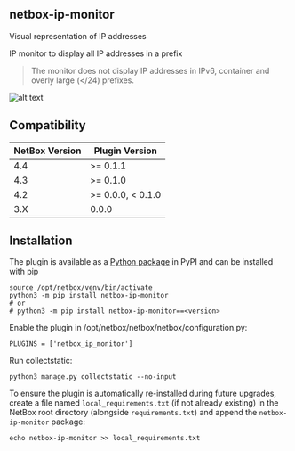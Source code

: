 ## netbox-ip-monitor

Visual representation of IP addresses

IP monitor to display all IP addresses in a prefix

> The monitor does not display IP addresses in IPv6, container and overly large (</24) prefixes.

![alt text](docs/images/ip_monitor.png "IP Monitor")

## Compatibility

| NetBox Version| Plugin Version|
|---------------|---------------|
| 4.4           | >= 0.1.1      |
| 4.3           | >= 0.1.0      |
| 4.2           | >= 0.0.0, < 0.1.0      |
| 3.X           | 0.0.0         |


## Installation

The plugin is available as a [Python package](https://pypi.org/project/netbox-ip-monitor/) in PyPI and can be installed with pip
```
source /opt/netbox/venv/bin/activate
python3 -m pip install netbox-ip-monitor
# or
# python3 -m pip install netbox-ip-monitor==<version>
```

Enable the plugin in /opt/netbox/netbox/netbox/configuration.py:
```
PLUGINS = ['netbox_ip_monitor']
```

Run collectstatic:
```
python3 manage.py collectstatic --no-input
```

To ensure the plugin is automatically re-installed during future upgrades, create a file named `local_requirements.txt` (if not already existing) in the NetBox root directory (alongside `requirements.txt`) and append the `netbox-ip-monitor` package:

```no-highlight
echo netbox-ip-monitor >> local_requirements.txt
```